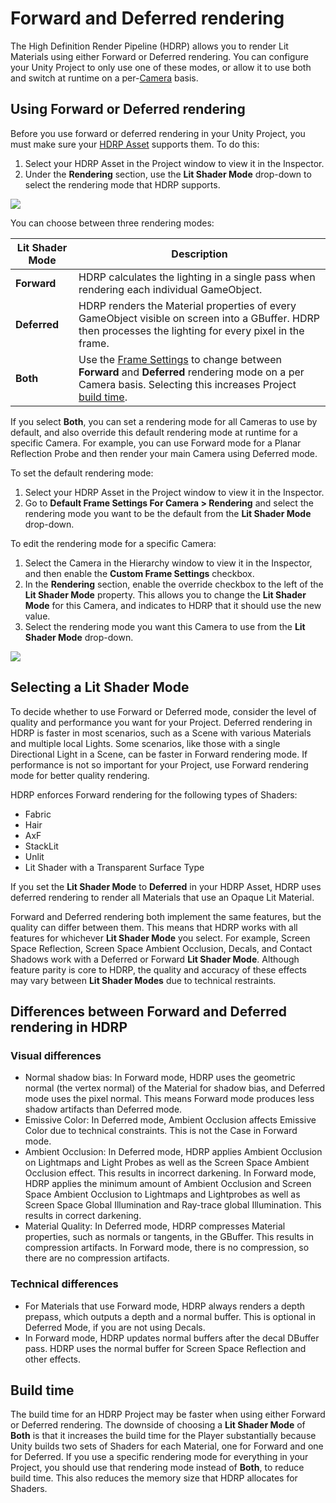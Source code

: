 # Forward and Deferred rendering

The High Definition Render Pipeline (HDRP) allows you to render Lit Materials using either Forward or Deferred rendering. You can configure your Unity Project to only use one of these modes, or allow it to use both and switch at runtime on a per-[Camera](HDRP-Camera.md) basis.

## Using Forward or Deferred rendering

Before you use forward or deferred rendering in your Unity Project, you must make sure your [HDRP Asset](HDRP-Asset.md) supports them. To do this:

1. Select your HDRP Asset in the Project window to view it in the Inspector.
2. Under the **Rendering** section, use the **Lit Shader Mode** drop-down to select the rendering mode that HDRP supports.

![](Images/ForwardAndDeferred1.png)

You can choose between three rendering modes:

| **Lit Shader Mode** | **Description**                                              |
| ------------------- | ------------------------------------------------------------ |
| **Forward**         | HDRP calculates the lighting in a single pass when rendering each individual GameObject. |
| **Deferred**        | HDRP renders the Material properties of every GameObject visible on screen into a GBuffer. HDRP then processes the lighting for every pixel in the frame. |
| **Both**            | Use the [Frame Settings](Frame-Settings.md) to change between **Forward** and **Deferred** rendering mode on a per Camera basis. Selecting this increases Project [build time](#BuildTime). |

If you select **Both**, you can set a rendering mode for all Cameras to use by default, and also override this default rendering mode at runtime for a specific Camera. For example, you can use Forward mode for a Planar Reflection Probe and then render your main Camera using Deferred mode. 

To set the default rendering mode:

1. Select your HDRP Asset in the Project window to view it in the Inspector.
2. Go to **Default Frame Settings For Camera > Rendering** and select the rendering mode you want to be the default from the **Lit Shader Mode** drop-down.

To edit the rendering mode for a specific Camera:

1. Select the Camera in the Hierarchy window to view it in the Inspector, and then enable the **Custom Frame Settings** checkbox.
2. In the **Rendering** section, enable the override checkbox to the left of the **Lit Shader Mode** property. This allows you to change the **Lit Shader Mode** for this Camera, and indicates to HDRP that it should use the new value.
3. Select the rendering mode you want this Camera to use from the **Lit Shader Mode** drop-down.

![](Images/ForwardAndDeferred2.png)

## Selecting a Lit Shader Mode

To decide whether to use Forward or Deferred mode, consider the level of quality and performance you want for your Project. Deferred rendering in HDRP is faster in most scenarios, such as a Scene with various Materials and multiple local Lights. Some scenarios, like those with a single Directional Light in a Scene, can be faster in Forward rendering mode. If performance is not so important for your Project, use Forward rendering mode for better quality rendering.

HDRP enforces Forward rendering for the following types of Shaders:

- Fabric
- Hair
- AxF
- StackLit
- Unlit
- Lit Shader with a Transparent Surface Type

If you set the **Lit Shader Mode** to **Deferred** in your HDRP Asset, HDRP uses deferred rendering to render all Materials that use an Opaque Lit Material.

Forward and Deferred rendering both implement the same features, but the quality can differ between them. This means that HDRP works with all features for whichever **Lit Shader Mode** you select. For example, Screen Space Reflection, Screen Space Ambient Occlusion, Decals, and Contact Shadows work with a Deferred or Forward **Lit Shader Mode**. Although feature parity is core to HDRP, the quality and accuracy of these effects may vary between **Lit Shader Modes** due to technical restraints.

## Differences between Forward and Deferred rendering in HDRP

### Visual differences

- Normal shadow bias: In Forward mode, HDRP uses the geometric normal (the vertex normal) of the Material for shadow bias, and Deferred mode uses the pixel normal. This means Forward mode produces less shadow artifacts than Deferred mode.
- Emissive Color: In Deferred mode, Ambient Occlusion affects Emissive Color due to technical constraints. This is not the Case in Forward mode.
- Ambient Occlusion: In Deferred mode, HDRP applies Ambient Occlusion on Lightmaps and Light Probes as well as the Screen Space Ambient Occlusion effect. This results in incorrect darkening. In Forward mode, HDRP applies the minimum amount of Ambient Occlusion and Screen Space Ambient Occlusion to Lightmaps and Lightprobes as well as Screen Space Global Illumination and Ray-trace global Illumination. This results in correct darkening.
- Material Quality: In Deferred mode, HDRP compresses Material properties, such as normals or tangents, in the GBuffer. This results in compression artifacts. In Forward mode, there is no compression, so there are no compression artifacts.

### Technical differences

- For Materials that use Forward mode, HDRP always renders a depth prepass, which outputs a depth and a normal buffer. This is optional in Deferred Mode, if you are not using Decals.
- In Forward mode, HDRP updates normal buffers after the decal DBuffer pass. HDRP uses the normal buffer for Screen Space Reflection and other effects.

<a name="BuildTime"></a>

## Build time

The build time for an HDRP Project may be faster when using either Forward or Deferred rendering. The downside of choosing a **Lit Shader Mode** of **Both** is that it increases the build time for the Player substantially because Unity builds two sets of Shaders for each Material, one for Forward and one for Deferred. If you use a specific rendering mode for everything in your Project, you should use that rendering mode instead of **Both**, to reduce build time. This also reduces the memory size that HDRP allocates for Shaders.

